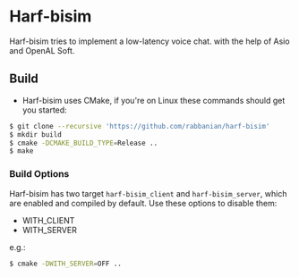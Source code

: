 # Harf-bisim

Harf-bisim tries to implement a low-latency voice chat. with the help of Asio and OpenAL Soft.

## Build

- Harf-bisim uses CMake, if you're on Linux these commands should get you started:
 
```bash
$ git clone --recursive 'https://github.com/rabbanian/harf-bisim'
$ mkdir build
$ cmake -DCMAKE_BUILD_TYPE=Release ..
$ make
```

### Build Options

Harf-bisim has two target `harf-bisim_client` and `harf-bisim_server`,
which are enabled and compiled by default. Use these options to disable them:

- WITH_CLIENT
- WITH_SERVER

e.g.:

```bash
$ cmake -DWITH_SERVER=OFF ..
```